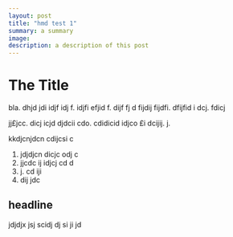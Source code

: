 ```yaml
---
layout: post
title: "hmd test 1"
summary: a summary
image: 
description: a description of this post
---
```

# The Title
bla. dhjd jdi idjf idj f. idjfi efjid f. dijf fj d fijdij fijdfi.  dfijfid i dcj. fdicj  

jj£jcc. dicj icjd djdcii cdo.  cdidicid idjco £i dcijij. j.  

kkdjcnjdcn cdijcsi c

1. jdjdjcn dicjc odj c
2. jjcdc ij idjcj cd d
3.  j. cd iji
4.   dij jdc


## headline
jdjdjx jsj scidj dj si 
 ji jd
 
 